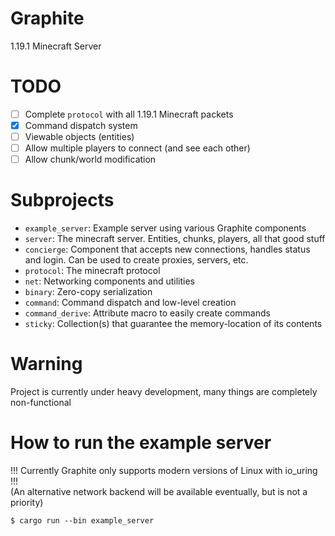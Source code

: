 # Graphite

1.19.1 Minecraft Server

# TODO

- [ ] Complete `protocol` with all 1.19.1 Minecraft packets 
- [x] Command dispatch system
- [ ] Viewable objects (entities)
- [ ] Allow multiple players to connect (and see each other)
- [ ] Allow chunk/world modification

# Subprojects

- `example_server`: Example server using various Graphite components
- `server`: The minecraft server. Entities, chunks, players, all that good stuff
- `concierge`: Component that accepts new connections, handles status and login. Can be used to create proxies, servers, etc.
- `protocol`: The minecraft protocol
- `net`: Networking components and utilities
- `binary`: Zero-copy serialization
- `command`: Command dispatch and low-level creation
- `command_derive`: Attribute macro to easily create commands
- `sticky`: Collection(s) that guarantee the memory-location of its contents

# Warning

Project is currently under heavy development, many things are completely non-functional

# How to run the example server

!!! Currently Graphite only supports modern versions of Linux with io_uring !!!  
(An alternative network backend will be available eventually, but is not a priority)  

```
$ cargo run --bin example_server
```
